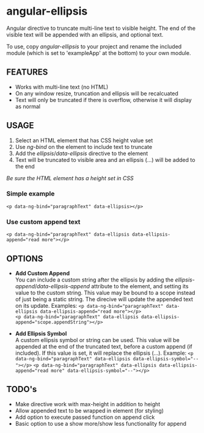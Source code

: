 angular-ellipsis
================

Angular directive to truncate multi-line text to visible height.  The end of the visible text will be appended with an ellipsis, and optional text.   
   
To use, copy *angular-ellipsis* to your project and rename the included module (which is set to 'exampleApp' at the bottom) to your own module.

FEATURES
--------
* Works with multi-line text (no HTML)
* On any window resize, truncation and ellipsis will be recalcuated
* Text will only be truncated if there is overflow, otherwise it will display as normal

USAGE
--------
1. Select an HTML element that has CSS height value set
2. Use *ng-bind* on the element to include text to truncate
3. Add the *ellipsis*/*data-ellipsis* directive to the element
4. Text will be truncated to visible area and an ellipsis (...) will be added to the end

*Be sure the HTML element has a height set in CSS*

### Simple example
``<p data-ng-bind="paragraphText" data-ellipsis></p>``   

### Use custom append text
``<p data-ng-bind="paragraphText" data-ellipsis data-ellipsis-append="read more"></p>``   

OPTIONS
--------
* **Add Custom Append**   
You can include a custom string after the ellipsis by adding the *ellipsis-append*/*data-ellipsis-append* attribute to the element, and setting its value to the custom string.  This value may be bound to a scope instead of just being a static string.  The direcive will update the appended text on its update.  Examples:
``<p data-ng-bind="paragraphText" data-ellipsis data-ellipsis-append="read more"></p>``   
``<p data-ng-bind="paragraphText" data-ellipsis data-ellipsis-append="scope.appendString"></p>``

* **Add Ellipsis Symbol**   
A custom ellipsis symbol or string can be used.  This value will be appended at the end of the truncated text, before a custom append (if included).  If this value is set, it will replace the ellipsis (...).  Example:
``<p data-ng-bind="paragraphText" data-ellipsis data-ellipsis-symbol="--"></p>``
``<p data-ng-bind="paragraphText" data-ellipsis data-ellipsis-append="read more" data-ellipsis-symbol="--"></p>``   

TODO's
--------
* Make directive work with max-height in addition to height
* Allow appended text to be wrapped in element (for styling)
* Add option to execute passed function on append click
* Basic option to use a show more/show less functionality for append